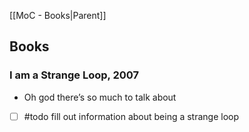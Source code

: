 [[MoC - Books|Parent]]
## Books

### I am a Strange Loop, 2007
- Oh god there’s so much to talk about
- [ ] #todo fill out information about being a strange loop